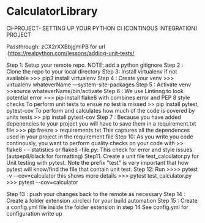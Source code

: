 # CalculatorLibrary

CI-PROJECT- SETTING UP YOUR PYTHON CI (CONTINOUS INTEGRATION) PROJECT

Passthrough: zCX2rXXBbjgmiPB  for url :https://realpython.com/lessons/adding-unit-tests/

Step 1:  Setup your remote repo.   NOTE: add a python gitignore 
Step 2 :  Clone the repo to your local directory
Step 3: Install virtualenv if not available  >>> pip3 install virtualenv
Step 4 : Create your venv >>> virtualenv whateverName —system-site-packages
Step 5 : Activate venv >>source whateverName/bin/activate
Step 6 : We use Lintinng to look potential error >>> pip install flake8 with combines  error and PEP 8 style checks
           To perform unit tests to ensue no test is missed >> pip install pytest, pytest-cov
            To perform and calculates how much of the code is covered by units tests  >> pip install pytest-cov
Step 7 :  Because you have added depenencies to your project you will have to save them  in a requirement.txt file >>> pip freeze > requirements.txt
             This captures all the dependences used in your project in the requirement file
Step 10: As you write you code continously, you want to perform quality checks on your code with  >> flake8  - - statistics or flake8 -file.py: This check for error  and style issues.(autpep8/black for formatting)
Step11. Create a unit file test_calculator.py  for Unit testing with pytest.  Note the prefix "test" is very important that how pytest will know/find the file that contain unit test.
Step 12: Run  >>>> pytest -v  --cov=calculator   this shows more details 
                        >>> pytest test_calculator.py
                        >>> pytest  --cov=calculator
 
Step 13 : push your changes back to the remote as necessary
Step 14 : Create a folder extension .circleci for your build automation
Step 15 : Create a config.yml file inside the folder extension in step 14
            See config.yml for configuration write up
